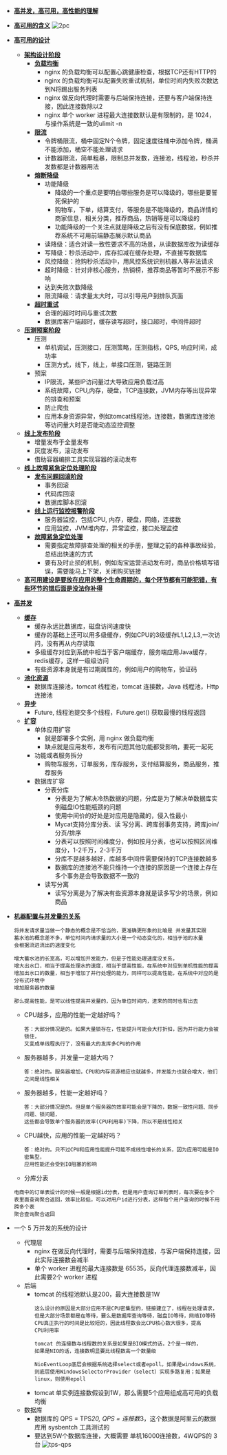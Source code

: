 - **[高并发，高可用，高性能的理解](#)**

- **[高可用的含义](#)**
![2pc](https://github.com/caesar-empereur/read-book/blob/master/photo/distri/高可用.png)


- **[高可用的设计](#)**
    - **[架构设计阶段](#)**
        - **[负载均衡](#)**
            - nginx 的负载均衡可以配置心跳健康检查，根据TCP还有HTTP的
            - nginx 的负载均衡可以配置失败重试机制，单位时间内失败次数达到N将踢出服务列表
            - nginx 做反向代理时需要与后端保持连接，还要与客户端保持连接，因此连接数除以2
            - nginx 单个 worker 进程最大连接数默认是有限制的，是 1024，与操作系统是一致的ulimit -n
        - **[限流](#)**
            - 令牌桶限流，桶中固定N个令牌，固定速度往桶中添加令牌，桶满不能添加，桶空不能处理请求
            - 计数器限流，简单粗暴，限制总并发数，连接池，线程池，秒杀并发数都是计数器用法
        - **[熔断降级](#)**
            - 功能降级
                - 降级的一个重点是要明白哪些服务是可以降级的，哪些是要誓死保护的
                - 购物车，下单，结算支付，等服务是不能降级的，商品详情的商家信息，相关分类，推荐商品，热销等是可以降级的
                - 功能降级的一个关注点就是降级之后有没有保底数据，例如推荐系统不可用前端静态展示默认商品
            - 读降级：适合对读一致性要求不高的场景，从读数据库改为读缓存
            - 写降级：秒杀活动中，库存扣减在缓存处理，不直接写数据库
            - 风控降级：抢购秒杀活动中，用风控系统识别机器人等非法请求
            - 超时降级：针对非核心服务，热销榜，推荐商品等暂时不展示不影响
            - 达到失败次数降级
            - 限流降级：请求量太大时，可以引导用户到排队页面
        - **[超时重试](#)**
            - 合理的超时时间与重试次数
            - 数据库客户端超时，缓存读写超时，接口超时，中间件超时
    - **[压测预案阶段](#)**
        - 压测
            - 单机调试，压测接口，压测策略，压测指标，QPS, 响应时间，成功率
            - 压测方式，线下，线上，单接口压测，链路压测
        - 预案
            - IP限流，某些IP访问量过大导致应用负载过高
            - 系统故障，CPU,内存，硬盘，TCP连接数，JVM内存等出现异常的排查和预案
            - 防止爬虫
            - 应用本身资源异常，例如tomcat线程池，连接数，数据库连接池等访问量大时是否能动态监控调整
    - **[线上发布阶段](#)**
        - 增量发布于全量发布
        - 灰度发布，滚动发布
        - 借助容器编排工具实现容器的滚动发布
    - **[线上故障紧急定位处理阶段](#)**
        - **[发布问题回滚阶段](#)**
            - 事务回滚
            - 代码库回滚
            - 数据库脚本回滚
        - **[线上运行监控报警阶段](#)**
            - 服务器监控，包括CPU, 内存，硬盘，网络，连接数
            - 应用监控，JVM堆内存，异常监控，接口处理监控
        - **[故障紧急定位处理](#)**
            - 需要指定故障排查处理的相关的手册，整理之前的各种事故经验，总结出快速的方式
            - 要有及时止损的机制，例如淘宝运营活动发布时，商品价格填写错误，需要能马上下架，关闭购买链接
    - **[高可用建设是要放在应用的整个生命周期的，每个环节都有可能犯错，有些环节的错后面是没法你补得](#)**
- **[高并发](#)**
    - **[缓存](#)**
        - 缓存永远比数据库，磁盘访问速度快
        - 缓存的基础上还可以用多级缓存，例如CPU的3级缓存L1,L2,L3,一次访问，没有再从内存读取
        - 多级缓存对应到系统中相当于客户端缓存，服务端应用Java缓存，redis缓存，这样一级级访问
        - 有些资源本身就是有过期属性的，例如用户的购物车，验证码
    - **[池化资源](#)**
        - 数据库连接池，tomcat 线程池，tomcat 连接数，Java 线程池，Http连接池
    - **[异步](#)**
        - Future, 线程池提交多个线程，Future.get() 获取最慢的线程返回
    - **[扩容](#)**
        - 单体应用扩容
            - 就是部署多个实例，用 nginx 做负载均衡
            - 缺点就是应用发布，发布有问题其他功能都受影响，要死一起死
        - 功能或者服务拆分
            - 购物车服务，订单服务，库存服务，支付结算服务，商品服务，推荐服务
        - 数据库扩容
            - 分表分库
                - 分表是为了解决冷热数据的问题，分库是为了解决单数据库实例磁盘IO性能瓶颈的问题
                - 使用中间价的好处是对应用是隐藏的，侵入性最小
                - Mycat支持分库分表、读 写分离、跨库弱事务支持，跨库join/分页/排序
                - 分表可以按照时间维度分，例如按月分表，也可以按照区间维度分，1-2千万，2-3千万
                - 分库不是越多越好，库越多中间件需要保持的TCP连接数越多
                - 数据库的连接池不能只维持一个连接的原因是一个连接上存在多个事务是会导致数据不一致的
            - 读写分离
                - 读写分离是为了解决有些资源本身就是读多写少的场景，例如商品
- **[机器配置与并发量的关系](#)**
    ```
    将并发请求量当做一个静态的概念是不恰当的，更准确更形象的比喻是 并发量其实跟
    蓄水池的概念差不多，单位时间内请求量的大小是一个动态变化的，相当于池的水量
    会根据流进流出的速度变化
    
    增大蓄水池的长宽高，可以增加并发能力，但是于性能处理速度没关系，
    增大出水口，相当于提高处理水的速度，相当于提高性能，在系统中对应到单机性能的提高
    增加出水口的数量，相当于增加了并行处理的能力，同样可以提高性能，在系统中对应的是分布式环境中
    增加服务器的数量
    
    那么提高性能，是可以线性提高并发量的，因为单位时间内，进来的同时也有出去
    
    ```

    - CPU越多，应用的性能一定越好吗？
        ```
        答：大部分情况是的。如果大量锁存在，性能提升可能会大打折扣，因为并行能力会被锁住，
        又变成单线程执行了，没有最大的发挥多CPU的作用
        ```
    
    - 服务器越多，并发量一定越大吗？
        ```
        答：绝对的。服务器增加，CPU和内存资源相应也就越多，并发能力也就会增大，他们之间是线性相关
        ```
    
    - 服务器越多，性能一定越好吗？
        ```
        答：大部分情况是的。但是单个服务器的效率可能会是下降的，数据一致性问题、同步问题、锁问题，
        这些都会导致单个服务器的效率(CPU利用率)下降，所以不是线性相关
        ```

    - CPU越快，应用的性能一定越好吗？
        ```
        答：绝对的。只不过CPU和应用性能提升可能不成线性增长的关系，因为应用可能是IO密集型，
        应用性能还会受到IO阻塞的影响
        ```
    
    - 分库分表
    ```
    电商中的订单表设计的时候一般是根据id分表，但是用户查询订单列表时，每次要在多个
    表里面查询聚合返回，效率比较低，可以对用户id进行分表，这样每个用户查询的时候不用跨多个表
    聚合查询聚合返回
    ```

- 一个 5 万并发的系统的设计
    - 代理层
        - nginx 在做反向代理时，需要与后端保持连接，与客户端保持连接，因此实际连接数会减半
        - 单个 worker 进程的最大连接数是 65535，反向代理连接数减半，因此需要2个 worker 进程
    - 后端
        - tomcat 的线程池默认是200，最大连接数是1W
            ```
            这么设计的原因是大部分应用不是CPU密集型的，链接建立了，线程在处理请求，
            但是大部分场景都是在等待，要么是数据库查询等待，磁盘IO等待，网络IO等待
            CPU真正执行的时间是比较短的，因此线程数会比CPU核心数大很多，提高
            CPU利用率
            
            tomcat 的连接数与线程数的关系是如果是BIO模式的话，2个是一样的，
            如果是NIO的话，连接数明显要比线程数高一个数量级
            
            NioEventLoop底层会根据系统选择select或者epoll。如果是windows系统，
            则底层使用WindowsSelectorProvider（select）实现多路复用；如果是linux，则使用epoll
            ```
        - tomcat 单实例连接数假设到1W，那么需要5个应用组成高可用的负载均衡
    - 数据库
        - 数据库的 QPS = TPS*20, QPS = 连接数*3，这个数据是阿里云的数据库用 sysbentch 工具测试的
        - 要达到5W个数据库连接，大概需要 单机16000连接数，4WQPS的 3台
        ![tps-qps](https://github.com/caesar-empereur/read-book/blob/master/photo/tps-qps.png)
